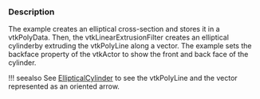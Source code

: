 ### Description
The example creates an elliptical cross-section and stores it in a vtkPolyData. Then, the vtkLinearExtrusionFilter creates an elliptical cylinderby extruding the vtkPolyLine along a vector.  The example sets the backface property of the vtkActor to show the front and back face of the cylinder.

!!! seealso
    See [EllipticalCylinder](/Cxx/GeometricObjects) to see the vtkPolyLine and the vector represented as an oriented arrow.
